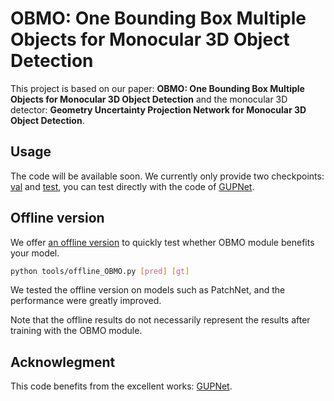 # OBMO: One Bounding Box Multiple Objects for Monocular 3D Object Detection

This project is based on our paper: **OBMO: One Bounding Box Multiple Objects for Monocular 3D Object Detection** and the monocular 3D detector: **Geometry Uncertainty Projection Network for Monocular 3D Object Detection**. 

## Usage

The code will be available soon. We currently only provide two checkpoints: [val](https://drive.google.com/file/d/13u4eUhy4StwhLd9IQU56fCRzV9a7D8xN/view?usp=sharing) and [test](https://drive.google.com/file/d/13P7NkqrmTh49deMvBHNP2jjnsw85yu6F/view?usp=sharing), you can test directly with the code of [GUPNet](https://github.com/SuperMHP/GUPNet).

## Offline version

We offer [an offline version](tools/offline_OBMO.py) to quickly test whether OBMO module benefits your model. 

``` sh
python tools/offline_OBMO.py [pred] [gt]
```

We tested the offline version on models such as PatchNet, and the performance were greatly improved. 

Note that the offline results do not necessarily represent the results after training with the OBMO module.

## Acknowlegment

This code benefits from the excellent works: [GUPNet](https://github.com/SuperMHP/GUPNet).
